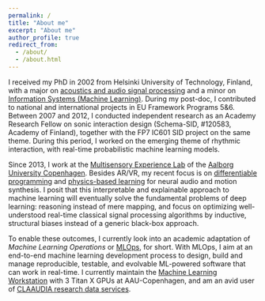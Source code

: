 ```yaml
---
permalink: /
title: "About me"
excerpt: "About me"
author_profile: true
redirect_from: 
  - /about/
  - /about.html
---
```


I received my PhD in 2002 from Helsinki University of Technology, Finland, with a major on [acoustics and audio signal processing](http://legacy.spa.aalto.fi/) and a minor on [Information Systems (Machine Learning)](http://www.cis.hut.fi/). During my post-doc, I contributed to national and international projects in EU Framework Programs 5&6. Between 2007 and 2012, I conducted independent research as an Academy Research Fellow on sonic interaction design (Schema-SID, #120583, Academy of Finland), together with the FP7 IC601 SID project on the same theme. During this period, I worked on the emerging theme of rhythmic interaction, with real-time probabilistic machine learning models.


Since 2013, I work at the [Multisensory Experience Lab](https://melcph.create.aau.dk/) of the [Aalborg University Copenhagen](https://www.en.cph.aau.dk/). Besides AR/VR, my recent focus is on [differentiable programming](https://diffprogramming.mit.edu/) and [physics-based learning](https://www.physicsbaseddeeplearning.org) for neural audio and motion synthesis. I posit that this interpretable and explainable approach to machine learning will eventually solve the fundamental problems of deep learning: reasoning instead of mere mapping, and focus on optimizing well-understood real-time classical signal processing algorithms by inductive, structural biases instead of a generic black-box approach. 

To enable these outcomes, I currently look into an academic adaptation of *Machine Learning Operations* or [MLOps](https://ml-ops.org), for short. With MLOps, I aim at an end-to-end machine learning development process to design, build and manage reproducible, testable, and evolvable ML-powered software that can work in real-time. I currently maintain the  [Machine Learning Workstation](https://aalborg-university.gitbook.io/machine-learning-workstation) with 3 Titan X GPUs at AAU-Copenhagen, and am an avid user of [CLAAUDIA research data services](https://www.claaudia.aau.dk/).

